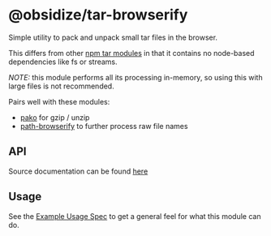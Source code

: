 # @obsidize/tar-browserify

Simple utility to pack and unpack small tar files in the browser.

This differs from other [npm tar modules](https://www.npmjs.com/search?q=tar) in that it contains no node-based dependencies like fs or streams.

*NOTE:* this module performs all its processing in-memory, so using this with large files is not recommended.

Pairs well with these modules:
- [pako](https://www.npmjs.com/package/pako) for gzip / unzip
- [path-browserify](https://www.npmjs.com/package/path-browserify) to further process raw file names

## API

Source documentation can be found [here](https://jospete.github.io/obsidize-tar-browserify/)

## Usage

See the [Example Usage Spec](https://github.com/jospete/obsidize-tar-browserify/blob/master/tests/example-usage.spec.ts) to get a general feel for what this module can do.

